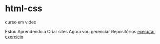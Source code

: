 # html-css
 curso em video

Estou Aprendendo a Criar sites Agora vou gerenciar Repositórios
<a href="https://henrytos.github.io/html-css/MOD%201/aula%2011/">executar exercicio</a>